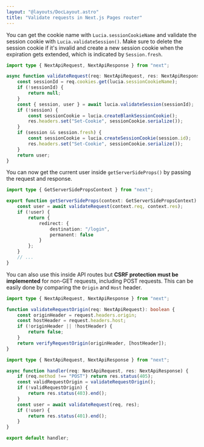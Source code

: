 ```yaml
---
layout: "@layouts/DocLayout.astro"
title: "Validate requests in Next.js Pages router"
---
```


You can get the cookie name with `Lucia.sessionCookieName` and validate the session cookie with `Lucia.validateSession()`. Make sure to delete the session cookie if it's invalid and create a new session cookie when the expiration gets extended, which is indicated by `Session.fresh`.

```ts
import type { NextApiRequest, NextApiResponse } from "next";

async function validateRequest(req: NextApiRequest, res: NextApiResponse): Promise<User | null> {
	const sessionId = req.cookies.get(lucia.sessionCookieName);
	if (!sessionId) {
		return null;
	}
	const { session, user } = await lucia.validateSession(sessionId);
	if (!session) {
		const sessionCookie = lucia.createBlankSessionCookie();
		res.headers.set("Set-Cookie", sessionCookie.serialize());
	}
	if (session && session.fresh) {
		const sessionCookie = lucia.createSessionCookie(session.id);
		res.headers.set("Set-Cookie", sessionCookie.serialize());
	}
	return user;
}
```

You can now get the current user inside `getServerSideProps()` by passing the request and response.

```ts
import type { GetServerSidePropsContext } from "next";

export function getServerSideProps(context: GetServerSidePropsContext) {
	const user = await validateRequest(context.req, context.res);
	if (!user) {
		return {
			redirect: {
				destination: "/login",
				permanent: false
			}
		};
	}
	// ...
}
```

You can also use this inside API routes but **CSRF protection must be implemented** for non-GET requests, including POST requests. This can be easily done by comparing the `Origin` and `Host` header.

```ts
import type { NextApiRequest, NextApiResponse } from "next";

function validateRequestOrigin(req: NextApiRequest): boolean {
	const originHeader = request.headers.origin;
	const hostHeader = request.headers.host;
	if (!originHeader || !hostHeader) {
		return false;
	}
	return verifyRequestOrigin(originHeader, [hostHeader]);
}
```

```ts
import type { NextApiRequest, NextApiResponse } from "next";

async function handler(req: NextApiRequest, res: NextApiResponse) {
	if (req.method !== "POST") return res.status(405);
	const validRequestOrigin = validateRequestOrigin();
	if (!validRequestOrigin) {
		return res.status(403).end();
	}
	const user = await validateRequest(req, res);
	if (!user) {
		return res.status(401).end();
	}
}

export default handler;
```

